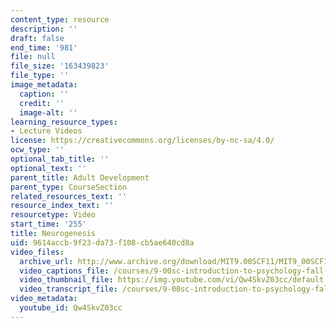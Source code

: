 ```yaml
---
content_type: resource
description: ''
draft: false
end_time: '981'
file: null
file_size: '163439823'
file_type: ''
image_metadata:
  caption: ''
  credit: ''
  image-alt: ''
learning_resource_types:
- Lecture Videos
license: https://creativecommons.org/licenses/by-nc-sa/4.0/
ocw_type: ''
optional_tab_title: ''
optional_text: ''
parent_title: Adult Development
parent_type: CourseSection
related_resources_text: ''
resource_index_text: ''
resourcetype: Video
start_time: '255'
title: Neurogenesis
uid: 9614accb-9f23-da73-f108-cb5ae640cd8a
video_files:
  archive_url: http://www.archive.org/download/MIT9.00SCF11/MIT9_00SCF11_lec18_300k.mp4
  video_captions_file: /courses/9-00sc-introduction-to-psychology-fall-2011/3f9b81e44ebe5527a5f0839897756afe_Qw4SkvZ03cc.vtt
  video_thumbnail_file: https://img.youtube.com/vi/Qw4SkvZ03cc/default.jpg
  video_transcript_file: /courses/9-00sc-introduction-to-psychology-fall-2011/5fc0d7ee8b21d444b5b2ec8c0dad6ec6_Qw4SkvZ03cc.pdf
video_metadata:
  youtube_id: Qw4SkvZ03cc
---
```

